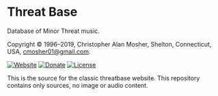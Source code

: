 Threat Base
===========

Database of Minor Threat music.

Copyright © 1996–2019, Christopher Alan Mosher, Shelton, Connecticut, USA, <cmosher01@gmail.com>.

[![Website](https://img.shields.io/website/https/cmosher01.github.io/threatbase.svg)](https://cmosher01.github.io/threatbase)
[![Donate](https://img.shields.io/badge/Donate-PayPal-green.svg)](https://www.paypal.com/cgi-bin/webscr?cmd=_s-xclick&hosted_button_id=CVSSQ2BWDCKQ2)
[![License](https://img.shields.io/github/license/cmosher01/threatbase.svg)](https://www.gnu.org/licenses/gpl.html)

This is the source for the classic threatbase website. This repository contains only
sources, no image or audio content.
